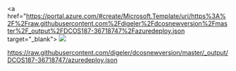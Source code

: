 <a href="https://portal.azure.com/#create/Microsoft.Template/uri/https%3A%2F%2Fraw.githubusercontent.com%2Fdigeler%2Fdcosnewversion%2Fmaster%2F_output%2FDCOS187-36718747%2Fazuredeploy.json target="_blank">
    <img src="http://azuredeploy.net/deploybutton.png"/>
</a>


https://raw.githubusercontent.com/digeler/dcosnewversion/master/_output/DCOS187-36718747/azuredeploy.json
